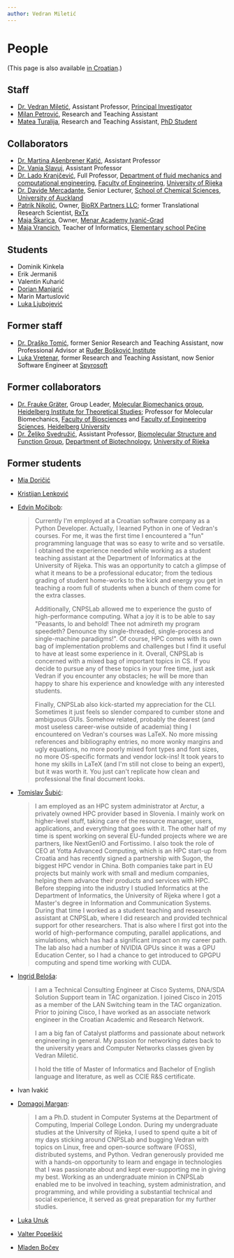 ```yaml
---
author: Vedran Miletić
---
```


# People

(This page is also available [in Croatian](../../hr/ljudi.md).)

## Staff

- [Dr. Vedran Miletić](https://vedran.miletic.net/), Assistant Professor, [Principal Investigator](principal-investigator.md)
- [Milan Petrović](https://milanxpetrovic.github.io/), Research and Teaching Assistant
- [Matea Turalija](https://mateaturalija.github.io/), Research and Teaching Assistant, [PhD Student](phd-students.md#matea-turalija)

## Collaborators

- [Dr. Martina Ašenbrener Katić](https://portal.uniri.hr/Portfolio/987), Assistant Professor
- [Dr. Vanja Slavuj](https://portal.uniri.hr/Portfolio/1474), Assistant Professor
- [Dr. Lado Kranjčević](https://portal.uniri.hr/Portfolio/1843), Full Professor, [Department of fluid mechanics and computational engineering](http://www.riteh.uniri.hr/ustroj/zavodi/zmfri/), [Faculty of Engineering](http://www.riteh.uniri.hr/), [University of Rijeka](https://uniri.hr/)
- [Dr. Davide Mercadante](https://lab.mercadante.net/), Senior Lecturer, [School of Chemical Sciences](https://www.auckland.ac.nz/en/science/about-the-faculty/school-of-chemical-sciences.html), [University of Auckland](https://www.auckland.ac.nz/en.html)
- [Patrik Nikolić](https://nikoli.ch/), Owner, [BioRX Partners LLC](https://www.biorxpartners.com/); former Translational Research Scientist, [RxTx](https://www.rxtx.tech/)
- [Maja Škarica](https://www.jutarnji.hr/vijesti/hrvatska/vodic-za-ustedu-kupujem-jednom-tjedno-na-akcijama-planiram-obroke-i-mjesecno-ustedim-2000-kn-15064860), Owner, [Menar Academy Ivanić-Grad](https://menaracademy.eu/upisni-centri/ivanic-grad)
- [Maja Vrancich](https://maja.vrancich.com/), Teacher of Informatics, [Elementary school Pećine](http://os-pecine-ri.skole.hr/)

## Students

- Dominik Kinkela
- Erik Jermaniš
- Valentin Kuharić
- [Dorian Manjarić](https://manjaric.com/)
- Marin Martuslović
- [Luka Ljubojević](https://lukaljubojevic.github.io/web/)

## Former staff

- [Dr. Draško Tomić](https://portal.uniri.hr/Portfolio/2686), former Senior Research and Teaching Assistant, now Professional Advisor at [Ruđer Bošković Institute](https://www.irb.hr/eng/About-RBI/People/Drasko-Tomic)
- [Luka Vretenar](https://luka.vretenar.pro/), former Research and Teaching Assistant, now Senior Software Engineer at [Spyrosoft](https://spyro-soft.com/)

## Former collaborators

- [Dr. Frauke Gräter](https://www.h-its.org/people/prof-dr-frauke-grater/), Group Leader, [Molecular Biomechanics group](https://www.h-its.org/research/mbm/), [Heidelberg Institute for Theoretical Studies](https://www.h-its.org/); Professor for Molecular Biomechanics, [Faculty of Biosciences](https://www.bio.uni-heidelberg.de/) and [Faculty of Engineering Sciences](https://www.uni-heidelberg.de/en/newsroom/universitat-heidelberg-founds-faculty-of-engineering-sciences), [Heidelberg University](https://www.uni-heidelberg.de/)
- [Dr. Željko Svedružić](https://svedruziclab.github.io/principal-investigator.html), Assistant Professor, [Biomolecular Structure and Function Group](https://svedruziclab.github.io/), [Department of Biotechnology](https://www.biotech.uniri.hr/), [University of Rijeka](https://uniri.hr/)

## Former students

- [Mia Doričić](https://miadoricic.github.io/)
- [Kristijan Lenković](http://kristijan.lenkovic.com/)
- [Edvin Močibob](https://edvin.me/):

    > Currently I'm employed at a Croatian software company as a Python Developer. Actually, I learned Python in one of Vedran's courses. For me, it was the first time I encountered a "fun" programming language that was so easy to write and so versatile. I obtained the experience needed while working as a student teaching assistant at the Department of Informatics at the University of Rijeka. This was an opportunity to catch a glimpse of what it means to be a professional educator; from the tedious grading of student home-works to the kick and energy you get in teaching a room full of students when a bunch of them come for the extra classes.
    >
    > Additionally, CNPSLab allowed me to experience the gusto of high-performance computing. What a joy it is to be able to say "Peasants, lo and behold! Thee not admireth my program speedeth? Denounce thy single-threaded, single-process and single-machine paradigms!". Of course, HPC comes with its own bag of implementation problems and challenges but I find it useful to have at least some experience in it. Overall, CNPSLab is concerned with a mixed bag of important topics in CS. If you decide to pursue any of these topics in your free time, just ask Vedran if you encounter any obstacles; he will be more than happy to share his experience and knowledge with any interested students.
    >
    > Finally, CNPSLab also kick-started my appreciation for the CLI. Sometimes it just feels so slender compared to cumber stone and ambiguous GUIs. Somehow related, probably the dearest (and most useless career-wise outside of academia) thing I encountered on Vedran's courses was LaTeX. No more missing references and bibliography entries, no more wonky margins and ugly equations, no more poorly mixed font types and font sizes, no more OS-specific formats and vendor lock-ins! It took years to hone my skills in LaTeX (and I'm still not close to being an expert), but it was worth it. You just can't replicate how clean and professional the final document looks.

- [Tomislav Šubić](https://tsubic.info/):

    > I am employed as an HPC system administrator at Arctur, a privately owned HPC provider based in Slovenia. I mainly work on higher-level stuff, taking care of the resource manager, users, applications, and everything that goes with it. The other half of my time is spent working on several EU-funded projects where we are partners, like NextGenIO and Fortissimo. I also took the role of CEO at Yotta Advanced Computing, which is an HPC start-up from Croatia and has recently signed a partnership with Sugon, the biggest HPC vendor in China. Both companies take part in EU projects but mainly work with small and medium companies, helping them advance their products and services with HPC. Before stepping into the industry I studied Informatics at the Department of Informatics, the University of Rijeka where I got a Master's degree in Information and Communication Systems. During that time I worked as a student teaching and research assistant at CNPSLab, where I did research and provided technical support for other researchers. That is also where I first got into the world of high-performance computing, parallel applications, and simulations, which has had a significant impact on my career path. The lab also had a number of NVIDIA GPUs since it was a GPU Education Center, so I had a chance to get introduced to GPGPU computing and spend time working with CUDA.

- [Ingrid Beloša](https://www.routerfreak.com/author/ingrid/):

    > I am a Technical Consulting Engineer at Cisco Systems, DNA/SDA Solution Support team in TAC organization. I joined Cisco in 2015 as a member of the LAN Switching team in the TAC organization. Prior to joining Cisco, I have worked as an associate network engineer in the Croatian Academic and Research Network.
    >
    > I am a big fan of Catalyst platforms and passionate about network engineering in general. My passion for networking dates back to the university years and Computer Networks classes given by Vedran Miletić.
    >
    > I hold the title of Master of Informatics and Bachelor of English language and literature, as well as CCIE R&S certificate.

- Ivan Ivakić
- [Domagoj Margan](https://domargan.net/):

    > I am a Ph.D. student in Computer Systems at the Department of Computing, Imperial College London. During my undergraduate studies at the University of Rijeka, I used to spend quite a bit of my days sticking around CNPSLab and bugging Vedran with topics on Linux, free and open-source software (FOSS), distributed systems, and Python. Vedran generously provided me with a hands-on opportunity to learn and engage in technologies that I was passionate about and kept ever-supporting me in giving my best. Working as an undergraduate minion in CNPSLab enabled me to be involved in teaching, system administration, and programming, and while providing a substantial technical and social experience, it served as great preparation for my further studies.

- [Luka Unuk](https://luka8088.com/)
- [Valter Popeškić](https://howdoesinternetwork.com/)
- [Mladen Bočev](https://www.youtube.com/@mladenbocev)
